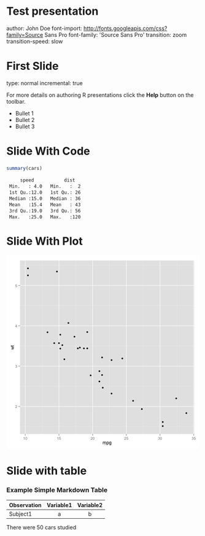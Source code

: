 Test presentation
========================================================
author: John Doe
font-import: http://fonts.googleapis.com/css?family=Source Sans Pro
font-family: 'Source Sans Pro'
transition: zoom
transition-speed: slow

First Slide
========================================================
type: normal
incremental: true

For more details on authoring R presentations click the
**Help** button on the toolbar.

- Bullet 1
- Bullet 2
- Bullet 3

Slide With Code
========================================================


```r
summary(cars)
```

```
     speed           dist    
 Min.   : 4.0   Min.   :  2  
 1st Qu.:12.0   1st Qu.: 26  
 Median :15.0   Median : 36  
 Mean   :15.4   Mean   : 43  
 3rd Qu.:19.0   3rd Qu.: 56  
 Max.   :25.0   Max.   :120  
```


Slide With Plot
========================================================

![plot of chunk unnamed-chunk-2](slides_test-figure/unnamed-chunk-2.png) 


Slide with table
====================
### Example Simple Markdown Table
Observation | Variable1 | Variable2
:---------- | :-------: | :-------:
Subject1 | a | b

There were 50 cars studied
